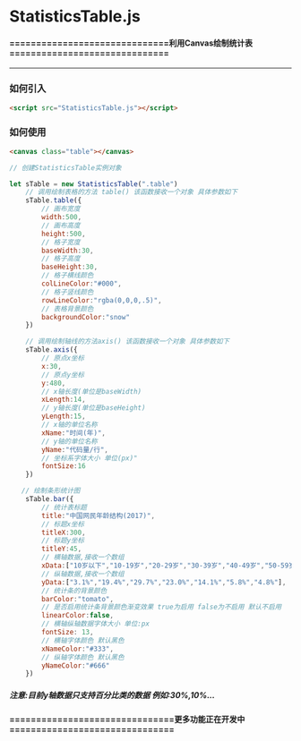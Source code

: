 # StatisticsTable.js



#### ==============================利用Canvas绘制统计表==============================

---

### 如何引入

```html
<script src="StatisticsTable.js"></script>
```

### 如何使用

```html
<canvas class="table"></canvas>
```

```javascript
// 创建StatisticsTable实例对象

let sTable = new StatisticsTable(".table")
    // 调用绘制表格的方法 table() 该函数接收一个对象 具体参数如下
    sTable.table({
        // 画布宽度
        width:500,
        // 画布高度
        height:500,
        // 格子宽度
        baseWidth:30,
        // 格子高度
        baseHeight:30,
        // 格子横线颜色
        colLineColor:"#000",
        // 格子竖线颜色
        rowLineColor:"rgba(0,0,0,.5)",
        // 表格背景颜色
        backgroundColor:"snow"
    })

    // 调用绘制轴线的方法axis() 该函数接收一个对象 具体参数如下
    sTable.axis({
        // 原点x坐标
        x:30,
        // 原点y坐标
        y:480,
        // x轴长度(单位是baseWidth)
        xLength:14,
        // y轴长度(单位是baseHeight)
        yLength:15,
        // x轴的单位名称
        xName:"时间(年)",
        // y轴的单位名称
        yName:"代码量/行",
        // 坐标系字体大小 单位(px)"
        fontSize:16
    })

   // 绘制条形统计图
    sTable.bar({
        // 统计表标题
        title:"中国网民年龄结构(2017)",
        // 标题x坐标
        titleX:300,
        // 标题y坐标
        titleY:45,
        // 横轴数据,接收一个数组
        xData:["10岁以下","10-19岁","20-29岁","30-39岁","40-49岁","50-59岁","60岁以上"],
        // 纵轴数据,接收一个数组
        yData:["3.1%","19.4%","29.7%","23.0%","14.1%","5.8%","4.8%"],
        // 统计条的背景颜色
        barColor:"tomato",
        // 是否启用统计条背景颜色渐变效果 true为启用 false为不启用 默认不启用
        linearColor:false,
        // 横轴纵轴数据字体大小 单位:px
        fontSize: 13,
        // 横轴字体颜色 默认黑色
        xNameColor:"#333",
        // 纵轴字体颜色 默认黑色
        yNameColor:"#666"
    })
```

##### 注意:目前y轴数据只支持百分比类的数据 例如:30%,10%...

#### ===============================更多功能正在开发中===============================

